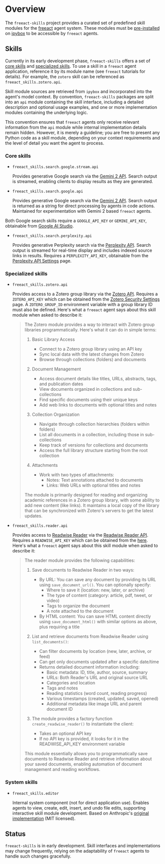 # Overview

The `freeact-skills` project provides a curated set of predefined skill modules for the [freeact](https://gradion-ai.github.io/freeact) agent system. These modules must be [pre-installed](installation.md) on [ipybox](https://gradion-ai.github.io/ipybox) to be accessible by `freeact` agents.

## Skills

Currently in its early development phase, `freeact-skills` offers a set of [core skills](#core-skills) and [specialized skills](#specialized-skills). To use a skill in a `freeact` agent application, reference it by its module name (see `freeact` tutorials for details). For example, the `zotero` skill can be referenced as `freeact_skills.zotero.api`.

Skill module sources are retrieved from `ipybox` and incorporated into the agent's model context. By convention, `freeact-skills` packages are split into an `api` module containing the skill interface, including a detailed description and optional usage examples, and one or more implementation modules containing the underlying logic.

This convention ensures that `freeact` agents only receive relevant information from the `api` module while internal implementation details remain hidden. However, it is merely a guideline; you are free to present any Python code as a skill module, depending on your context requirements and the level of detail you want the agent to process.

### Core skills

- `freeact_skills.search.google.stream.api`

    Provides generative Google search via the [Gemini 2 API](https://ai.google.dev/gemini-api/docs/models/gemini-v2). Search output is streamed, enabling clients to display results as they are generated.

- `freeact_skills.search.google.api`

    Provides generative Google search via the [Gemini 2 API](https://ai.google.dev/gemini-api/docs/models/gemini-v2). Search output is returned as a string for direct processing by agents in code actions. Maintained for experimentation with Gemini 2 based `freeact` agents.

Both Google search skills require a `GOOGLE_API_KEY` or `GEMINI_API_KEY`, obtainable from [Google AI Studio](https://aistudio.google.com/app/apikey).

- `freeact_skills.search.perplexity.api`

    Provides generative Perplexity search via the [Perplexity API](https://docs.perplexity.ai/). Search output is streamed for real-time display and includes indexed source links in results. Requires a `PERPLEXITY_API_KEY`, obtainable from the [Perplexity API Settings](https://www.perplexity.ai/settings/api) page.

### Specialized skills

- `freeact_skills.zotero.api`

    Provides access to a Zotero group library via the [Zotero API](https://www.zotero.org/support/dev/web_api). Requires a `ZOTERO_API_KEY` which can be obtained from the [Zotero Security Settings](https://www.zotero.org/settings/security) page. A `ZOTERO_GROUP_ID` environment variable with a group library ID must also be defined. Here's what a `freeact` agent says about this skill module when asked to describe it:

    > The Zotero module provides a way to interact with Zotero group libraries programmatically. Here's what it can do in simple terms:
    >
    > 1. Basic Library Access
    >     - Connect to a Zotero group library using an API key
    >     - Sync local data with the latest changes from Zotero
    >     - Browse through collections (folders) and documents
    >
    > 2. Document Management
    >     - Access document details like titles, URLs, abstracts, tags, and publication dates
    >     - View documents organized in collections and sub-collections
    >     - Find specific documents using their unique keys
    >     - Add web links to documents with optional titles and notes
    >
    > 3. Collection Organization
    >     - Navigate through collection hierarchies (folders within folders)
    >     - List all documents in a collection, including those in sub-collections
    >     - Keep track of versions for collections and documents
    >     - Access the full library structure starting from the root collection
    >
    > 4. Attachments
    >     - Work with two types of attachments:
    >         - Notes: Text annotations attached to documents
    >         - Links: Web URLs with optional titles and notes
    >
    >The module is primarily designed for reading and organizing academic references in a Zotero group library, with some ability to add new content (like links). It maintains a local copy of the library that can be synchronized with Zotero's servers to get the latest updates.

- `freeact_skills.reader.api`

    Provides access to [Readwise Reader](https://readwise.io/read) via the [Readwise Reader API](https://readwise.io/reader_api). Requires a `READWISE_API_KEY` which can be obtained from the [here](https://readwise.io/access_token). Here's what a `freeact` agent says about this skill module when asked to describe it:

    > The reader module provides the following capabilities:
    >
    > 1. Save documents to Readwise Reader in two ways:
    >     - By URL: You can save any document by providing its URL using `save_document_url()`. You can optionally specify:
    >         * Where to save it (location: new, later, or archive)
    >         * The type of content (category: article, pdf, tweet, or video)
    >         * Tags to organize the document
    >         * A note attached to the document
    >     - By HTML content: You can save HTML content directly using `save_document_html()` with similar options as above, plus requiring a title
    >
    > 2. List and retrieve documents from Readwise Reader using `list_documents()`:
    >     - Can filter documents by location (new, later, archive, or feed)
    >     - Can get only documents updated after a specific date/time
    >     - Returns detailed document information including:
    >         * Basic metadata: ID, title, author, source, summary
    >         * URLs: Both Reader's URL and original source URL
    >         * Categories and location
    >         * Tags and notes
    >         * Reading statistics (word count, reading progress)
    >         * Various timestamps (created, updated, saved, opened)
    >         * Additional metadata like image URL and parent document ID
    >
    > 3. The module provides a factory function `create_readwise_reader()` to instantiate the client:
    >     - Takes an optional API key
    >     - If no API key is provided, it looks for it in the READWISE_API_KEY environment variable
    >
    > This module essentially allows you to programmatically save documents to Readwise Reader and retrieve information about your saved documents, enabling automation of document management and reading workflows.

### System skills

- `freeact_skills.editor`

    Internal system component (not for direct application use). Enables agents to view, create, edit, insert, and undo file edits, supporting interactive skill module development. Based on Anthropic's [original implementation](https://github.com/anthropics/anthropic-quickstarts/blob/main/computer-use-demo/computer_use_demo/tools/edit.py) (MIT licensed).

## Status

`freeact-skills` is in early development. Skill interfaces and implementations may change frequently, relying on the adaptability of `freeact` agents to handle such changes gracefully.
